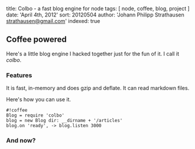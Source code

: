 title: Colbo - a fast blog engine for node
tags: [ node, coffee, blog, project ]
date: 'April 4th, 2012'
sort: 20120504
author: 'Johann Philipp Strathausen <strathausen@gmail.com>'
indexed: true


## Coffee powered

Here's a little blog engine I hacked together just for the fun of it. I call it _colbo_.

### Features

It is fast, in-memory and does gzip and deflate. It can read markdown files.

Here's how you can use it.

    #!coffee
    Blog = require 'colbo'
    blog = new Blog dir: __dirname + '/articles'
    blog.on 'ready', -> blog.listen 3000

### And now?
